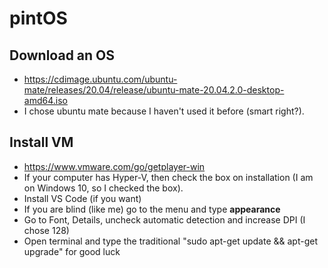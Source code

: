 # pintOS

## Download an OS
- https://cdimage.ubuntu.com/ubuntu-mate/releases/20.04/release/ubuntu-mate-20.04.2.0-desktop-amd64.iso
- I chose ubuntu mate because I haven't used it before (smart right?).
## Install VM
- https://www.vmware.com/go/getplayer-win
- If your computer has Hyper-V, then check the box on installation (I am on Windows 10, so I checked the box).
- Install VS Code (if you want)
- If you are blind (like me) go to the menu and type **appearance**
- Go to Font, Details, uncheck automatic detection and increase DPI (I chose 128)
- Open terminal and type the traditional "sudo apt-get update && apt-get upgrade" for good luck
